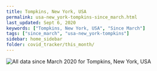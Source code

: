 ```yaml
---
title: Tompkins, New York, USA
permalink: usa-new_york-tompkins-since_march.html
last_updated: Sept 6, 2020
keywords: ["Tompkins, New York, USA", "Since March"]
tags: ["since_march", "usa-new_york-tompkins"]
sidebar: home_sidebar
folder: covid_tracker/this_month/
---
```


![All data since March 2020 for Tompkins, New York, USA](images/graphs/usa-new_york-tompkins_delta_confirmed_since_march_graph.png)
